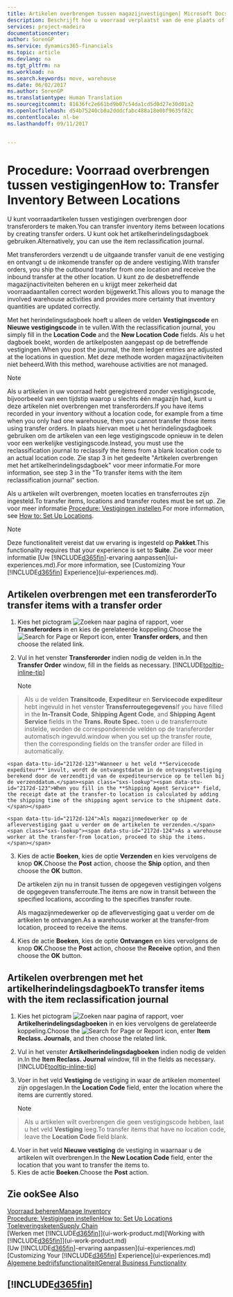 ```yaml
---
title: Artikelen overbrengen tussen magazijnvestigingen| Microsoft Docs
description: Beschrijft hoe u voorraad verplaatst van de ene plaats of magazijn naar een andere, met het herindelingsdagboek of met transferorders.
services: project-madeira
documentationcenter: 
author: SorenGP
ms.service: dynamics365-financials
ms.topic: article
ms.devlang: na
ms.tgt_pltfrm: na
ms.workload: na
ms.search.keywords: move, warehouse
ms.date: 06/02/2017
ms.author: SorenGP
ms.translationtype: Human Translation
ms.sourcegitcommit: 81636fc2e661bd9b07c54da1cd5d0d27e30d01a2
ms.openlocfilehash: d54b75240cb0a2dddcfabc488a18e0bf9635f82c
ms.contentlocale: nl-be
ms.lasthandoff: 09/11/2017


---
```

# <a name="how-to-transfer-inventory-between-locations"></a><span data-ttu-id="2172d-103">Procedure: Voorraad overbrengen tussen vestigingen</span><span class="sxs-lookup"><span data-stu-id="2172d-103">How to: Transfer Inventory Between Locations</span></span>
<span data-ttu-id="2172d-104">U kunt voorraadartikelen tussen vestigingen overbrengen door transferorders te maken.</span><span class="sxs-lookup"><span data-stu-id="2172d-104">You can transfer inventory items between locations by creating transfer orders.</span></span> <span data-ttu-id="2172d-105">U kunt ook het artikelherindelingsdagboek gebruiken.</span><span class="sxs-lookup"><span data-stu-id="2172d-105">Alternatively, you can use the item reclassification journal.</span></span>

<span data-ttu-id="2172d-106">Met transferorders verzendt u de uitgaande transfer vanuit de ene vestiging en ontvangt u de inkomende transfer op de andere vestiging.</span><span class="sxs-lookup"><span data-stu-id="2172d-106">With transfer orders, you ship the outbound transfer from one location and receive the inbound transfer at the other location.</span></span> <span data-ttu-id="2172d-107">U kunt zo de desbetreffende magazijnactiviteiten beheren en u krijgt meer zekerheid dat voorraadaantallen correct worden bijgewerkt.</span><span class="sxs-lookup"><span data-stu-id="2172d-107">This allows you to manage the involved warehouse activities and provides more certainty that inventory quantities are updated correctly.</span></span>

<span data-ttu-id="2172d-108">Met het herindelingsdagboek hoeft u alleen de velden **Vestigingscode** en **Nieuwe vestigingscode** in te vullen.</span><span class="sxs-lookup"><span data-stu-id="2172d-108">With the reclassification journal, you simply fill in the **Location Code** and the **New Location Code** fields.</span></span> <span data-ttu-id="2172d-109">Als u het dagboek boekt, worden de artikelposten aangepast op de betreffende vestigingen.</span><span class="sxs-lookup"><span data-stu-id="2172d-109">When you post the journal, the item ledger entries are adjusted at the locations in question.</span></span> <span data-ttu-id="2172d-110">Met deze methode worden magazijnactiviteiten niet beheerd.</span><span class="sxs-lookup"><span data-stu-id="2172d-110">With this method, warehouse activities are not managed.</span></span>

> [!NOTE]  
>   <span data-ttu-id="2172d-111">Als u artikelen in uw voorraad hebt geregistreerd zonder vestigingscode, bijvoorbeeld van een tijdstip waarop u slechts één magazijn had, kunt u deze artikelen niet overbrengen met transferorders.</span><span class="sxs-lookup"><span data-stu-id="2172d-111">If you have items recorded in your inventory without a location code, for example from a time when you only had one warehouse, then you cannot transfer those items using transfer orders.</span></span> <span data-ttu-id="2172d-112">In plaats hiervan moet u het herindelingsdagboek gebruiken om de artikelen van een lege vestigingscode opnieuw in te delen voor een werkelijke vestigingscode.</span><span class="sxs-lookup"><span data-stu-id="2172d-112">Instead, you must use the reclassification journal to reclassify the items from a blank location code to an actual location code.</span></span>  <span data-ttu-id="2172d-113">Zie stap 3 in het gedeelte "Artikelen overbrengen met het artikelherindelingsdagboek" voor meer informatie.</span><span class="sxs-lookup"><span data-stu-id="2172d-113">For more information, see step 3 in the "To transfer items with the item reclassification journal" section.</span></span>

<span data-ttu-id="2172d-114">Als u artikelen wilt overbrengen, moeten locaties en transferroutes zijn ingesteld.</span><span class="sxs-lookup"><span data-stu-id="2172d-114">To transfer items, locations and transfer routes must be set up.</span></span> <span data-ttu-id="2172d-115">Zie voor meer informatie [Procedure: Vestigingen instellen](inventory-how-setup-locations.md).</span><span class="sxs-lookup"><span data-stu-id="2172d-115">For more information, see [How to: Set Up Locations](inventory-how-setup-locations.md).</span></span>

> [!NOTE]  
>   <span data-ttu-id="2172d-116">Deze functionaliteit vereist dat uw ervaring is ingesteld op **Pakket**.</span><span class="sxs-lookup"><span data-stu-id="2172d-116">This functionality requires that your experience is set to **Suite**.</span></span> <span data-ttu-id="2172d-117">Zie voor meer informatie [Uw [!INCLUDE[d365fin](includes/d365fin_md.md)]-ervaring aanpassen](ui-experiences.md).</span><span class="sxs-lookup"><span data-stu-id="2172d-117">For more information, see [Customizing Your [!INCLUDE[d365fin](includes/d365fin_md.md)] Experience](ui-experiences.md).</span></span>

## <a name="to-transfer-items-with-a-transfer-order"></a><span data-ttu-id="2172d-118">Artikelen overbrengen met een transferorder</span><span class="sxs-lookup"><span data-stu-id="2172d-118">To transfer items with a transfer order</span></span>
1. <span data-ttu-id="2172d-119">Kies het pictogram ![Zoeken naar pagina of rapport](media/ui-search/search_small.png "pictogram Zoeken naar pagina of rapport"), voer **Transferorders** in en kies de gerelateerde koppeling.</span><span class="sxs-lookup"><span data-stu-id="2172d-119">Choose the ![Search for Page or Report](media/ui-search/search_small.png "Search for Page or Report icon") icon, enter **Transfer orders**, and then choose the related link.</span></span>
2. <span data-ttu-id="2172d-120">Vul in het venster **Transferorder** indien nodig de velden in.</span><span class="sxs-lookup"><span data-stu-id="2172d-120">In the **Transfer Order** window, fill in the fields as necessary.</span></span> [!INCLUDE[tooltip-inline-tip](includes/tooltip-inline-tip_md.md)]

    > [!NOTE]  
>   <span data-ttu-id="2172d-121">Als u de velden **Transitcode**, **Expediteur** en **Servicecode expediteur** hebt ingevuld in het venster **Transferroutegegevens**</span><span class="sxs-lookup"><span data-stu-id="2172d-121">If you have filled in the **In-Transit Code**, **Shipping Agent Code**, and **Shipping Agent Service** fields in the **Trans. Route Spec.**</span></span> <span data-ttu-id="2172d-122">toen u de transferroute instelde, worden de corresponderende velden op de transferorder automatisch ingevuld.</span><span class="sxs-lookup"><span data-stu-id="2172d-122">window when you set up the transfer route, then the corresponding fields on the transfer order are filled in automatically.</span></span>

    <span data-ttu-id="2172d-123">Wanneer u het veld **Servicecode expediteur** invult, wordt de ontvangstdatum in de ontvangstvestiging berekend door de verzendtijd van de expediteurservice op te tellen bij de verzenddatum.</span><span class="sxs-lookup"><span data-stu-id="2172d-123">When you fill in the **Shipping Agent Service** field, the receipt date at the transfer-to location is calculated by adding the shipping time of the shipping agent service to the shipment date.</span></span>

    <span data-ttu-id="2172d-124">Als magazijnmedewerker op de aflevervestiging gaat u verder om de artikelen te verzenden.</span><span class="sxs-lookup"><span data-stu-id="2172d-124">As a warehouse worker at the transfer-from location, proceed to ship the items.</span></span>
3. <span data-ttu-id="2172d-125">Kies de actie **Boeken**, kies de optie **Verzenden** en kies vervolgens de knop **OK**.</span><span class="sxs-lookup"><span data-stu-id="2172d-125">Choose the **Post** action, choose the **Ship** option, and then choose the **OK** button.</span></span>

    <span data-ttu-id="2172d-126">De artikelen zijn nu in transit tussen de opgegeven vestigingen volgens de opgegeven transferroute.</span><span class="sxs-lookup"><span data-stu-id="2172d-126">The items are now in transit between the specified locations, according to the specifies transfer route.</span></span>

    <span data-ttu-id="2172d-127">Als magazijnmedewerker op de aflevervestiging gaat u verder om de artikelen te ontvangen.</span><span class="sxs-lookup"><span data-stu-id="2172d-127">As a warehouse worker at the transfer-from location, proceed to receive the items.</span></span>
4. <span data-ttu-id="2172d-128">Kies de actie **Boeken**, kies de optie **Ontvangen** en kies vervolgens de knop **OK**.</span><span class="sxs-lookup"><span data-stu-id="2172d-128">Choose the **Post** action, choose the **Receive** option, and then choose the **OK** button.</span></span>

## <a name="to-transfer-items-with-the-item-reclassification-journal"></a><span data-ttu-id="2172d-129">Artikelen overbrengen met het artikelherindelingsdagboek</span><span class="sxs-lookup"><span data-stu-id="2172d-129">To transfer items with the item reclassification journal</span></span>
1. <span data-ttu-id="2172d-130">Kies het pictogram ![Zoeken naar pagina of rapport](media/ui-search/search_small.png "pictogram Zoeken naar pagina of rapport"), voer **Artikelherindelingsdagboeken** in en kies vervolgens de gerelateerde koppeling.</span><span class="sxs-lookup"><span data-stu-id="2172d-130">Choose the ![Search for Page or Report](media/ui-search/search_small.png "Search for Page or Report icon") icon, enter **Item Reclass. Journals**, and then choose the related link.</span></span>
2. <span data-ttu-id="2172d-131">Vul in het venster **Artikelherindelingsdagboeken** indien nodig de velden in.</span><span class="sxs-lookup"><span data-stu-id="2172d-131">In the **Item Reclass. Journal** window, fill in the fields as necessary.</span></span> [!INCLUDE[tooltip-inline-tip](includes/tooltip-inline-tip_md.md)]
3. <span data-ttu-id="2172d-132">Voer in het veld **Vestiging** de vestiging in waar de artikelen momenteel zijn opgeslagen.</span><span class="sxs-lookup"><span data-stu-id="2172d-132">In the **Location Code** field, enter the location where the items are currently stored.</span></span>

    > [!NOTE]  
>   <span data-ttu-id="2172d-133">Als u artikelen wilt overbrengen die geen vestigingscode hebben, laat u het veld **Vestiging** leeg.</span><span class="sxs-lookup"><span data-stu-id="2172d-133">To transfer items that have no location code, leave the **Location Code** field blank.</span></span>
4. <span data-ttu-id="2172d-134">Voer in het veld **Nieuwe vestiging** de vestiging in waarnaar u de artikelen wilt overbrengen.</span><span class="sxs-lookup"><span data-stu-id="2172d-134">In the **New Location Code** field, enter the location that you want to transfer the items to.</span></span>
5. <span data-ttu-id="2172d-135">Kies de actie **Boeken**.</span><span class="sxs-lookup"><span data-stu-id="2172d-135">Choose the **Post** action.</span></span>

## <a name="see-also"></a><span data-ttu-id="2172d-136">Zie ook</span><span class="sxs-lookup"><span data-stu-id="2172d-136">See Also</span></span>
[<span data-ttu-id="2172d-137">Voorraad beheren</span><span class="sxs-lookup"><span data-stu-id="2172d-137">Manage Inventory</span></span>](inventory-manage-inventory.md)  
[<span data-ttu-id="2172d-138">Procedure: Vestigingen instellen</span><span class="sxs-lookup"><span data-stu-id="2172d-138">How to: Set Up Locations</span></span>](inventory-how-setup-locations.md)  
[<span data-ttu-id="2172d-139">Toeleveringsketen</span><span class="sxs-lookup"><span data-stu-id="2172d-139">Supply Chain</span></span>](madeira-supply-chain.md)  
<span data-ttu-id="2172d-140">[Werken met [!INCLUDE[d365fin](includes/d365fin_md.md)]](ui-work-product.md)</span><span class="sxs-lookup"><span data-stu-id="2172d-140">[Working with [!INCLUDE[d365fin](includes/d365fin_md.md)]](ui-work-product.md)</span></span>  
<span data-ttu-id="2172d-141">[Uw [!INCLUDE[d365fin](includes/d365fin_md.md)]-ervaring aanpassen](ui-experiences.md)</span><span class="sxs-lookup"><span data-stu-id="2172d-141">[Customizing Your [!INCLUDE[d365fin](includes/d365fin_md.md)] Experience](ui-experiences.md)</span></span>  
[<span data-ttu-id="2172d-142">Algemene bedrijfsfunctionaliteit</span><span class="sxs-lookup"><span data-stu-id="2172d-142">General Business Functionality</span></span>](ui-across-business-areas.md)

## [!INCLUDE[d365fin](includes/free_trial_md.md)]
